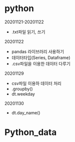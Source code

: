 # python
20201121-20201122
- .txt파일 읽기, 쓰기

20201122
- pandas 라이브러리 사용하기
- 데이터타입(Series, Dataframe)
- .csv파일을 이용한 데이터 다루기<br>

20201129
- csv파일 이용하 데이터 처리
- .groupby()
- dt.weekday

20201130
- dt.day_name()
# Python_data
